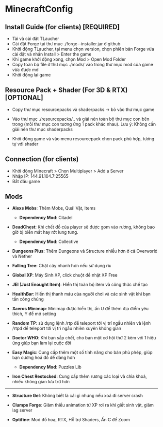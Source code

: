 # MinecraftConfig
## Install Guide (for clients) [REQUIRED]

- Tải và cài đặt TLaucher
- Cài đặt Forge tại thư mục ./forge-<version>-installer.jar ở github
- Khởi động TLaucher, tại menu chọn version, chọn phiên bản Forge vừa cài đặt và nhấn Install > Enter the game
- Khi game khởi động xong, chọn Mod > Open Mod Folder
- Copy toàn bộ file ở thư mục ./mods/ vào trong thư mục mod của game vừa được mở
- Khởi động lại game
  
## Resource Pack + Shader (For 3D & RTX) [OPTIONAL]

- Copy thư mục resourcepacks và shaderpacks -> bỏ vào thư mục game

- Vào thư mục ./resourcepacks/.. và giải nén toàn bộ thư mục con bên trong (mỗi thư mục con tương ứng 1 pack khác nhau). Lưu ý: Không cần giải nén thư mục shaderpacks

- Khởi động game và vào menu resourcepack chọn pack phù hợp, tương tự với shader
  
## Connection (for clients)

- Khởi động Minecraft > Chọn Multiplayer > Add a Server
- Nhập IP: 144.91.104.7:25565
- Bắt đầu game

## Mods
- **Alexs Mobs**: Thêm Mobs, Quái Vật, Items
  + **Dependency Mod**: Citadel
  
- **DeadChest**: Khi chết đồ của player sẽ được gom vào rương, không bao giờ bị biến mất hay rớt lung tung.
  + **Dependency Mod**: Collective
  
- **Dungeons Plus**: Thêm Dungeons và Structure nhiều hơn ở cả Overworld và Nether
  
- **Falling Tree**: Chặt cây nhanh hơn nếu sử dụng rìu
  
- **Global XP**: Máy Sinh XP, click chuột để nhật XP Free
 
- **JEI (Just Enought Item)**: Hiển thị toàn bộ item và công thức chế tạo
  
- **HealthBar**: Hiển thị thanh máu của người chơi và các sinh vật khi bạn tấn công chúng

- **Xaeros Minimap**: Minimap được hiển thị, ấn U để thêm địa điểm yêu thích, Y để mở setting

- **Random TP**: sử dụng lệnh /rtp để teleport tới vị trí ngẫu nhiên và lệnh /rtpd để teleport tới vị trí ngẫu nhiên xuyên không gian
  
- **Doctor WHO**: Khi bạn sắp chết, cho bạn một cơ hội thứ 2 kèm với 1 hiệu ứng giúp bạn làm lại cuộc đời
  
- **Easy Magic**: Cung cấp thêm một số tính năng cho bàn phù phép, giúp bạn cường hoá đồ dế dàng hơn
  + **Dependency Mod**: Puzzles Lib
  
- **Iron Chest Restocked**: Cung cấp thêm rương các loại và chìa khoá, nhiều không gian lưu trữ hơn
_____________________________________________________________________________________
  
- **Structure Gel**: Không biết là cái gì nhưng nếu xoá đi server crash

- **Clumps Forge**: Giảm thiểu animation từ XP rơi ra khi giết sinh vật, giảm lag server
  
- **Optifine**: Mod đồ hoạ, RTX, Hỗ trợ Shaders, Ấn C để Zoom
